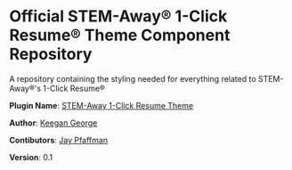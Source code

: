 # Official STEM-Away&reg; 1-Click Resume&reg; Theme Component Repository

A repository containing the styling needed for everything related to STEM-Away&reg;'s 1-Click Resume&reg;

**Plugin Name**: [STEM-Away 1-Click Resume Theme](https://github.com/keegangeorge/stemaway-resume/)

**Author**: [Keegan George](https://github.com/keegangeorge)

**Contibutors**: [Jay Pfaffman](https://github.com/orgs/stemaway-repo/people/pfaffman)

**Version**: 0.1
